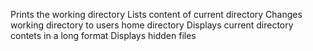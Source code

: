Prints the working directory
Lists content of current directory
Changes working directory to users home directory
Displays current directory contets in a long format
Displays hidden files
